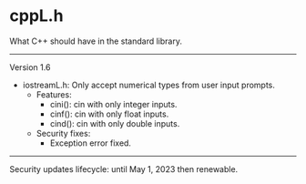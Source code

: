 # cppL.h
What C++ should have in the standard library.

---

Version 1.6
- iostreamL.h: Only accept numerical types from user input prompts.
	- Features:
		- cini(): cin with only integer inputs.
		- cinf(): cin with only float inputs.
		- cind(): cin with only double inputs.
	- Security fixes:
		- Exception error fixed.

---

Security updates lifecycle: until May 1, 2023 then renewable.
